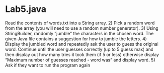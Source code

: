 # Lab5.java
Read the contents of words.txt into a String array.
2) Pick a random word from the array (you will need to use a random number generator).
3) Using StringBuilder, randomly “jumble” the characters in the chosen word. The given Java file contains a
suggestion for how to jumble the letters.
4) Display the jumbled word and repeatedly ask the user to guess the original word. Continue until the user
guesses correctly (up to 5 guess max) and then display out how many tries it took them (if 5 or less) otherwise
display “Maximum number of guesses reached - word was” and display word.
5) Ask if they want to run the program again
